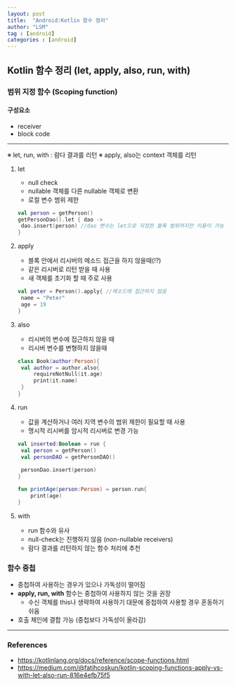 ```yaml
---
layout: post
title:  "Android:Kotlin 함수 정리"
author: "LSM"
tag : [android]
categories : [android]
---
```

## Kotlin 함수 정리 (let, apply, also, run, with)

### 범위 지정 함수 (Scoping function)

#### 구성요소

- receiver
- block code

---

※ let, run, with : 람다 결과를 리턴
※ apply, also는 context 객체를 리턴

1. let

   - null check 
   - nullable 객체를 다른 nullable 객체로 변환
   - 로컬 변수 범위 제한

   ```kotlin
   val person = getPerson()
   getPersonDao().let { dao ->
   	dao.insert(person) //dao 변수는 let으로 지정한 블록 범위까지만 이용이 가능
   }
   ```

   

2. apply

   - 블록 안에서 리시버의 메소드 접근을 하지 않을때(!?)
   - 같은 리시버로 리턴 받을 때 사용
   - 새 객체를 초기화 할 때 주로 사용

   ```kotlin
   val peter = Person().apply{ //메소드에 접근하지 않음
   	name = "Peter"
   	age = 19
   }
   ```

   

3. also

   - 리시버의 변수에 접근하지 않을 때
   - 리시버 변수를 변형하지 않을때

   ```kotlin
   class Book(author:Person){
   	val author = author.also{
   		requireNotNull(it.age)
   		print(it.name)
   	}
   }
   ```

   

4. run

   - 값을 계산하거나 여러 지역 변수의 범위 제한이 필요할 때 사용
   - 명시적 리시버를 암시적 리시버로 변경 가능

   ```kotlin
   val inserted:Boolean = run {
   	val person = getPerson()
   	val personDAO = getPersonDAO()
   	
   	personDao.insert(person)		
   }
   
   fun printAge(person:Person) = person.run{
       print(age)
   }
   ```

   

5. with
   - run 함수와 유사
   - null-check는 진행하지 않음 (non-nullable receivers)
   - 람다 결과를 리턴하지 않는 함수 처리에 추천



### 함수 중첩

- 중첩하여 사용하는 경우가 있으나 가독성이 떨어짐
- **apply, run, with** 함수는 중첩하여 사용하지 않는 것을 권장
  - 수신 객체를 this나 생략하여 사용하기 대문에 중첩하여 사용할 경우 혼동하기 쉬움
- 호출 체인에 결합 가능 (중첩보다 가독성이 올라감)



---

### References

- https://kotlinlang.org/docs/reference/scope-functions.html
- https://medium.com/@fatihcoskun/kotlin-scoping-functions-apply-vs-with-let-also-run-816e4efb75f5